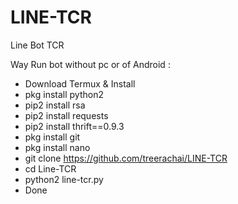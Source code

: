 # LINE-TCR
Line Bot TCR

Way Run bot without pc or of Android :
- Download Termux & Install
- pkg install python2
- pip2 install rsa
- pip2 install requests
- pip2 install thrift==0.9.3
- pkg install git
- pkg install nano
- git clone https://github.com/treerachai/LINE-TCR
- cd Line-TCR
- python2 line-tcr.py
- Done
